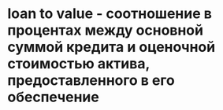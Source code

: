 # loan to value - соотношение в процентах между основной суммой кредита и оценочной стоимостью актива, предоставленного в его обеспечение
